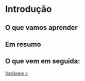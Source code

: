 # Introdução

## O que vamos aprender

## Em resumo

## O que vem em seguida:

[Variáveis > ](https://google.com.br)
